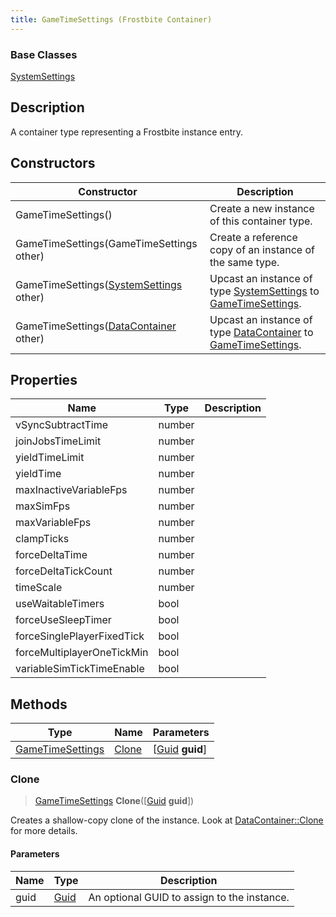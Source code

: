 ```yaml
---
title: GameTimeSettings (Frostbite Container)
---
```

### Base Classes

[SystemSettings](SystemSettings)

## Description

A container type representing a Frostbite instance entry.

## Constructors

| Constructor                                                                 | Description                                                                                                             |
| --------------------------------------------------------------------------- | ----------------------------------------------------------------------------------------------------------------------- |
| GameTimeSettings()                                                          | Create a new instance of this container type.                                                                           |
| GameTimeSettings(GameTimeSettings other)                                    | Create a reference copy of an instance of the same type.                                                                |
| GameTimeSettings([SystemSettings](SystemSettings) other)                    | Upcast an instance of type [SystemSettings](SystemSettings) to [GameTimeSettings](GameTimeSettings).                    |
| GameTimeSettings([DataContainer](/vext/ref/cls/shr/datacontainer) other) | Upcast an instance of type [DataContainer](/vext/ref/cls/shr/datacontainer) to [GameTimeSettings](GameTimeSettings). |

## Properties

| Name                       | Type   | Description |
| -------------------------- | ------ | ----------- |
| vSyncSubtractTime          | number |             |
| joinJobsTimeLimit          | number |             |
| yieldTimeLimit             | number |             |
| yieldTime                  | number |             |
| maxInactiveVariableFps     | number |             |
| maxSimFps                  | number |             |
| maxVariableFps             | number |             |
| clampTicks                 | number |             |
| forceDeltaTime             | number |             |
| forceDeltaTickCount        | number |             |
| timeScale                  | number |             |
| useWaitableTimers          | bool   |             |
| forceUseSleepTimer         | bool   |             |
| forceSinglePlayerFixedTick | bool   |             |
| forceMultiplayerOneTickMin | bool   |             |
| variableSimTickTimeEnable  | bool   |             |

## Methods

| Type                                 | Name            | Parameters                                     |
| ------------------------------------ | --------------- | ---------------------------------------------- |
| [GameTimeSettings](GameTimeSettings) | [Clone](#clone) | \[[Guid](/vext/ref/cls/shr/guid) **guid**\] |

### Clone

> [GameTimeSettings](GameTimeSettings) **Clone**(\[[Guid](/vext/ref/cls/shr/guid) **guid**\])

Creates a shallow-copy clone of the instance. Look at [DataContainer::Clone](/vext/ref/cls/shr/datacontainer#clone) for more details.

#### Parameters

| Name | Type         | Description                                 |
| ---- | ------------ | ------------------------------------------- |
| guid | [Guid](Guid) | An optional GUID to assign to the instance. |
